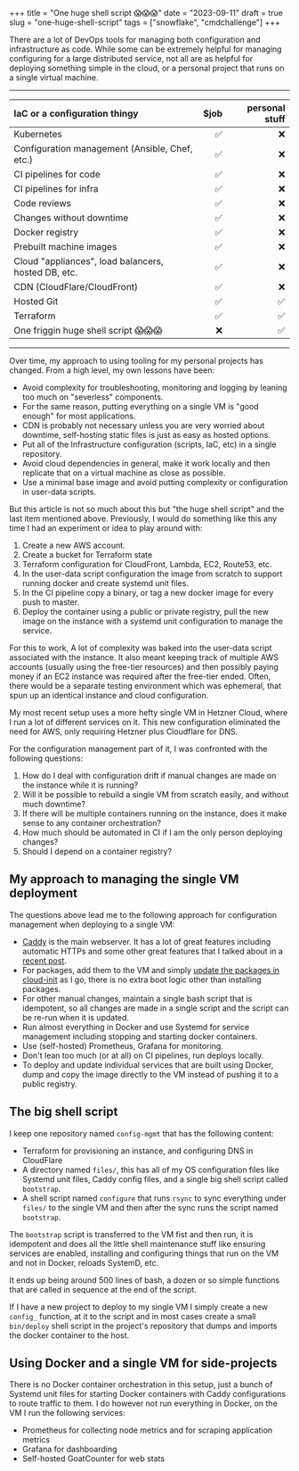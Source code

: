 +++
title = "One huge shell script 😱😱😱"
date = "2023-09-11"
draft = true
slug = "one-huge-shell-script"
tags = ["snowflake", "cmdchallenge"]
+++

There are a lot of DevOps tools for managing both configuration and infrastructure as code.
While some can be extremely helpful for managing configuring for a large distributed service, not all are as helpful for deploying something simple in the cloud, or a personal project that runs on a single virtual machine.

---

| IaC or a configuration thingy | $job | personal stuff |
|:--- | ---:| ---:|
| Kubernetes | ✅ | ❌ |
| Configuration management (Ansible, Chef, etc.) | ✅ | ❌ |
| CI pipelines for code | ✅ | ❌ |
| CI pipelines for infra | ✅ | ❌ |
| Code reviews | ✅ | ❌ |
| Changes without downtime | ✅ | ❌ |
| Docker registry | ✅ | ❌ |
| Prebuilt machine images | ✅ | ❌ |
| Cloud "appliances", load balancers, hosted DB, etc.| ✅ | ❌ |
| CDN (CloudFlare/CloudFront) | ✅ | ❌ |
| Hosted Git | ✅ | ✅ |
| Terraform  | ✅ | ✅ |
| One friggin huge shell script 😱😱😱 | ❌ | ✅ |

---

Over time, my approach to using tooling for my personal projects has changed.
From a high level, my own lessons have been:

- Avoid complexity for troubleshooting, monitoring and logging by leaning too much on "severless" components.
- For the same reason, putting everything on a single VM is "good enough" for most applications.
- CDN is probably not necessary unless you are very worried about downtime, self-hosting static files is just as easy as hosted options.
- Put all of the Infrastructure configuration (scripts, IaC, etc) in a single repository.
- Avoid cloud dependencies in general, make it work locally and then replicate that on a virtual machine as close as possible.
- Use a minimal base image and avoid putting complexity or configuration in user-data scripts.

But this article is not so much about this but "the huge shell script" and the last item mentioned above.
Previously, I would do something like this any time I had an experiment or idea to play around with:

1. Create a new AWS account.
1. Create a bucket for Terraform state
1. Terraform configuration for CloudFront, Lambda, EC2, Route53, etc.
1. In the user-data script configuration the image from scratch to support running docker and create systemd unit files.
1. In the CI pipeline copy a binary, or tag a new docker image for every push to master.
1. Deploy the container using a public or private registry, pull the new image on the instance with a systemd unit configuration to manage the service.

For this to work, A lot of complexity was baked into the user-data script associated with the instance.
It also meant keeping track of multiple AWS accounts (usually using the free-tier resources) and then possibly paying money if an EC2 instance was required after the free-tier ended.
Often, there would be a separate testing environment which was ephemeral, that spun up an identical instance and cloud configuration.

My most recent setup uses a more hefty single VM in Hetzner Cloud, where I run a lot of different services on it.
This new configuration eliminated the need for AWS, only requiring Hetzner plus Cloudflare for DNS.

For the configuration management part of it, I was confronted with the following questions:

1. How do I deal with configuration drift if manual changes are made on the instance while it is running?
2. Will it be possible to rebuild a single VM from scratch easily, and without much downtime?
3. If there will be multiple containers running on the instance, does it make sense to any container orchestration?
4. How much should be automated in CI if I am the only person deploying changes?
5. Should I depend on a container registry?

## My approach to managing the single VM deployment

The questions above lead me to the following approach for configuration management when deploying to a single VM:

- [Caddy](https://caddyserver.com/) is the main webserver. It has a lot of great features including automatic HTTPs and some other great features that I talked about in a [recent post](/posts/cool-caddy-config-tricks/).
- For packages, add them to the VM and simply [update the packages in cloud-init](https://cloudinit.readthedocs.io/en/latest/reference/examples.html#install-arbitrary-packages) as I go, there is no extra boot logic other than installing packages.
- For other manual changes, maintain a single bash script that is idempotent, so all changes are made in a single script and the script can be re-run when it is updated.
- Run almost everything in Docker and use Systemd for service management including stopping and starting docker containers.
- Use (self-hosted) Prometheus, Grafana for monitoring.
- Don't lean too much (or at all) on CI pipelines, run deploys locally.
- To deploy and update individual services that are built using Docker, dump and copy the image directly to the VM instead of pushing it to a public registry.

## The big shell script

I keep one repository named `config-mgmt` that has the following content:
- Terraform for provisioning an instance, and configuring DNS in CloudFlare
- A directory named `files/`, this has all of my OS configuration files like Systemd unit files, Caddy config files, and a single big shell script called `bootstrap`.
- A shell script named `configure` that runs `rsync` to sync everything under `files/` to the single VM and then after the sync runs the script named `bootstrap`.

The `bootstrap` script is transferred to the VM fist and then run, it is idempotent and does all the little shell maintenance stuff like ensuring services are enabled, installing and configuring things that run on the VM and not in Docker, reloads SystemD, etc.

It ends up being around 500 lines of bash, a dozen or so simple functions that are called in sequence at the end of the script.

If I have a new project to deploy to my single VM I simply create a new `config_` function, at it to the script and in most cases create a small `bin/deploy` shell script in the project's repository that dumps and imports the docker container to the host.

## Using Docker and a single VM for side-projects

There is no Docker container orchestration in this setup, just a bunch of Systemd unit files for starting Docker containers with Caddy configurations to route traffic to them.
I do however not run everything in Docker, on the VM I run the following services:

- Prometheus for collecting node metrics and for scraping application metrics
- Grafana for dashboarding
- Self-hosted GoatCounter for web stats
